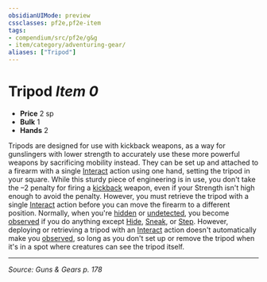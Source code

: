 ```yaml
---
obsidianUIMode: preview
cssclasses: pf2e,pf2e-item
tags:
- compendium/src/pf2e/g&g
- item/category/adventuring-gear/
aliases: ["Tripod"]
---
```

# Tripod *Item 0*  

- **Price** 2 sp
- **Bulk** 1
- **Hands** 2

Tripods are designed for use with kickback weapons, as a way for gunslingers with lower strength to accurately use these more powerful weapons by sacrificing mobility instead. They can be set up and attached to a firearm with a single [Interact](rules/actions/interact.md) action using one hand, setting the tripod in your square. While this sturdy piece of engineering is in use, you don't take the –2 penalty for firing a [kickback](rules/traits/kickback-g-g.md "Kickback Weapon Trait") weapon, even if your Strength isn't high enough to avoid the penalty. However, you must retrieve the tripod with a single [Interact](rules/actions/interact.md) action before you can move the firearm to a different position. Normally, when you're [hidden](rules/conditions.md#Hidden) or [undetected](rules/conditions.md#Undetected), you become [observed](rules/conditions.md#Observed) if you do anything except [Hide](rules/actions/hide.md), [Sneak](rules/actions/sneak.md), or [Step](rules/actions/step.md). However, deploying or retrieving a tripod with an [Interact](rules/actions/interact.md) action doesn't automatically make you [observed](rules/conditions.md#Observed), so long as you don't set up or remove the tripod when it's in a spot where creatures can see the tripod itself.


---
*Source: Guns & Gears p. 178*